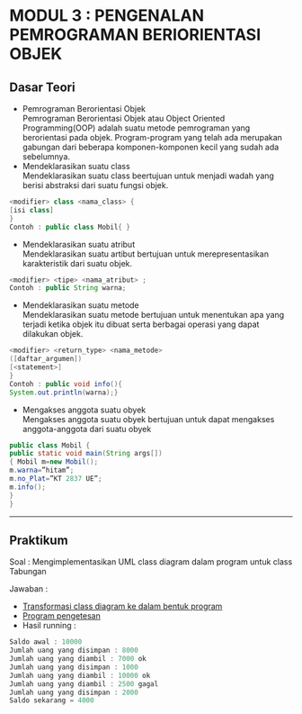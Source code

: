 # MODUL 3 : PENGENALAN PEMROGRAMAN BERIORIENTASI OBJEK

## Dasar Teori 
* Pemrograman Berorientasi Objek\
Pemrograman Berorientasi Objek atau Object Oriented Programming(OOP) adalah suatu metode pemrograman yang berorientasi pada objek. Program-program yang telah ada merupakan gabungan dari beberapa komponen-komponen kecil yang sudah ada sebelumnya.
* Mendeklarasikan suatu class\
Mendeklarasikan suatu class beertujuan untuk menjadi wadah yang berisi abstraksi dari suatu fungsi objek.
```java
<modifier> class <nama_class> {
[isi class]
}
Contoh : public class Mobil{ }
```
* Mendeklarasikan suatu atribut\
Mendeklarasikan suatu artibut bertujuan untuk merepresentasikan karakteristik dari suatu objek.
```java
<modifier> <tipe> <nama_atribut> ;
Contoh : public String warna;
```
* Mendeklarasikan suatu metode\
Mendeklarasikan suatu metode bertujuan untuk menentukan apa yang terjadi ketika objek itu dibuat serta berbagai operasi yang dapat dilakukan objek.
```java
<modifier> <return_type> <nama_metode>
([daftar_argumen])
[<statement>]
}
Contoh : public void info(){
System.out.println(warna);}
```
* Mengakses anggota suatu obyek\
Mengakses anggota suatu obyek bertujuan untuk dapat mengakses anggota-anggota dari suatu obyek
```java
public class Mobil {
public static void main(String args[])
{ Mobil m=new Mobil();
m.warna=”hitam”;
m.no_Plat=”KT 2837 UE”;
m.info();
}
}
```

<hr>

## Praktikum
Soal : 
Mengimplementasikan UML class diagram dalam program untuk class Tabungan

Jawaban :
* [Transformasi class diagram ke dalam bentuk program](https://github.com/elanbagaskoro/20104027_Elan-Bagaskoro_SE04A_Pemrograman2/blob/Modul3/src/Modul3/latihan/tabungan.java)
* [Program pengetesan](https://github.com/elanbagaskoro/20104027_Elan-Bagaskoro_SE04A_Pemrograman2/blob/Modul3/src/Modul3/latihan/testabungan.java)
* Hasil running :
```java
Saldo awal : 10000
Jumlah uang yang disimpan : 8000
Jumlah uang yang diambil : 7000 ok
Jumlah uang yang disimpan : 1000
Jumlah uang yang diambil : 10000 ok
Jumlah uang yang diambil : 2500 gagal
Jumlah uang yang disimpan : 2000
Saldo sekarang = 4000
```
